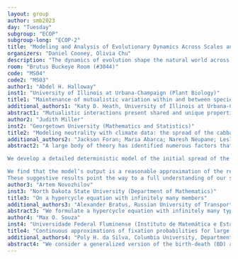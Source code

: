 ```yaml
---
layout: group
author: smb2023
day: "Tuesday"
subgroup: "ECOP"
subgroup-long: "ECOP-2"
title: "Modeling and Analysis of Evolutionary Dynamics Across Scales and Areas of Application"
organizers: "Daniel Cooney, Olivia Chu"
description: "The dynamics of evolution shape the natural world across all scales, from the evolution of multicellularity to the formation of complex human and animal societies. In this session, we aim to highlight recent work on the mathematical modeling of evolutionary dynamics, bringing together researchers focused both on mathematical and biological developments in evolutionary game theory and population genetics and mathematical modelers tackling problems in biological and cultural evolution. The talks in our session will focus on applications ranging from the evolution of treatment-resistant cancers to the spatial evolution of invasive species to mutualism within and across species, while mathematical approaches will range from stochastic processes and network models for social interactions in finite populations to the derivation and analysis of ODEs and PDEs in mean-field models."
room: "Brutus Buckeye Room (#3044)"
code: "MS04"
code2: "MS03"
author1: "Abdel H. Halloway"
inst1: "University of Illinois at Urbana-Champaign (Plant Biology)"
title1: "Maintenance of mutualistic variation within and between species"
additional_authors1: "Katy D. Heath, University of Illinois at Urbana-Champaign"
abstract1: "Mutualistic interactions present shared and unique properties at different scales, such as ecological and evolutionary collapse and nestedness. One notable aspect is the presence of variation in mutualistic interactions at various ecological scales. Here, I present theoretical analysis on the maintenance of mutualism variation within and between species. Within species, I analyze how competition between plants in a mutualistic plant-microbe relationship of resource trade may promote or hinder variation in the strength of mutualistic interaction. Between species, I examine how coevolutionary niche dynamics affects variation in mutualistic association and the resulting community structure. Within a species, competition may hinder or hurt variation depending upon its mechanism. Competition may lead to more coexistence between mutualists and non-mutualists, specifically at the expense of mutualism fixation, when plants compete over some microbially obtained nutrient. However, if competition reduces the carbon used for trade, then plant abundance, and therefore competition, weakens mutualism. Between species, mutualism acts as a hinderance to within-guild diversification. Species seek to affiliate with a single mutualist leading to collapse of interspecific variation, sometimes to a single mutualistic species pair. Despite this, drift can prevent the collapse and maintain community structure. Species showed heterogeneity in niche breadth with a few generalized species and several specialized species. This heterogeneity in degree distribution also resulted in properties like nestedness. Going forward, combining within and between species processes will allow us to explore the full potential variation in mutualistic interactions."
author2: "Judith Miller"
inst2: "Georgetown University (Mathematics and Statistics)"
title2: "Modeling neutrality with climate data: the spread of the cabbage white butterfly Pieris rapae in North America"
additional_authors2: "Jackson Foran; Maria Abarca; Naresh Neupane; Leslie Ries"
abstract2: "A large body of theory has identified numerous factors that can play major roles in determining the speed and ultimate extent of range expansions. Among these are dispersal patterns, traits affecting fecundity, interspecific competition and adaptation or maladaptation to local environments. Yet few empirical studies establish the reasons for the range dynamics of particular species. 

We develop a detailed deterministic model of the initial spread of the cabbage white butterfly Pieris rapae in North America. We parametrize the model using climate and geographic data as well as physiological and life history parameter values from numerous studies of the species. The model does not allow for adaptive evolution.

We find that the model’s output is a reasonable approximation of the recorded spread of P. rapae from east to west and from points of introduction southward. By contrast, no plausible parametrization appears to replicate the observed northward spread of P. rapae into Canada. 
These suggestive results point the way to a full understanding of our study species and a methodology that can be applied to other species and populations."
author3: "Artem Novozhilov"
inst3: "North Dakota State University (Department of Mathematics)"
title3: "On a hypercycle equation with infinitely many members"
additional_authors3: "Alexander Bratus, Russian University of Transport, Russia; Olga S Chmereva, Lomonosov Moscow State University, Russia; Ivan Yegorov, KLA Corporation, US"
abstract3: "We formulate a hypercycle equation with infinitely many types of macromolecules. This equations is studied both analytically and numerically. The resulting model is given by an integro-differential equation of the mixed type. We present sufficient conditions for the existence, uniqueness, and non-negativity of solutions. Analytical evidence is provided for the existence of non-constant steady states. Finally, numerical simulations strongly indicate the existence of a stable nonlinear wave in the form of the wave train."
author4: "Max O. Souza"
inst4: "Universidade Federal Fluminense (Instituto de Matemática e Estatística)"
title4: "Continuous approximations of fixation probabilities for large populations on star graphs"
additional_authors4: "Poly H. da Silva, Columbia University, Department of Statistics"
abstract4: "We consider a generalized version of the birth-death (BD) and death-birth (DB) processes introduced in the literature, in which two constant fitnesses, one for birth and the other for death, describe the selection mechanism of the population. Rather than constant fitnesses, in this work we consider more general frequency-dependent fitness functions (allowing any smooth functions) under the weak-selection regime. For a large population structured as a star graph, we provide approximations for the fixation probability which are solutions of certain ODEs (or systems of ODEs). For the DB case, we prove that our approximation has an error of order 1/N, where N is the size of the population. This class includes many examples of update rules used in the literature --- including the so-called BD-* and DB-* (where * can be either B or D) processes."
---
```

